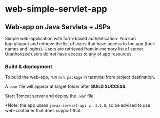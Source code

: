 # web-simple-servlet-app
## Web-app on Java Servlets + JSPs

Simple web-application with form-based authentication. You can login/logout and retrieve the list of users that have access to the app (their names and logins).
Users are retrieved from in-memory list of server. Unathorized users do not have access to any of app resources.

### Build & deployment
To build the web-app, run ```mvn package``` in terminal from project destination.

A ```.war``` file will appear at target folder after **BUILD SUCCESS**.

Start Tomcat server and deploy the ```.war``` file.

*Note: the app usses ```javax-servlet-api v. 3.1.0```, so be advised to use web-container that does support that.
